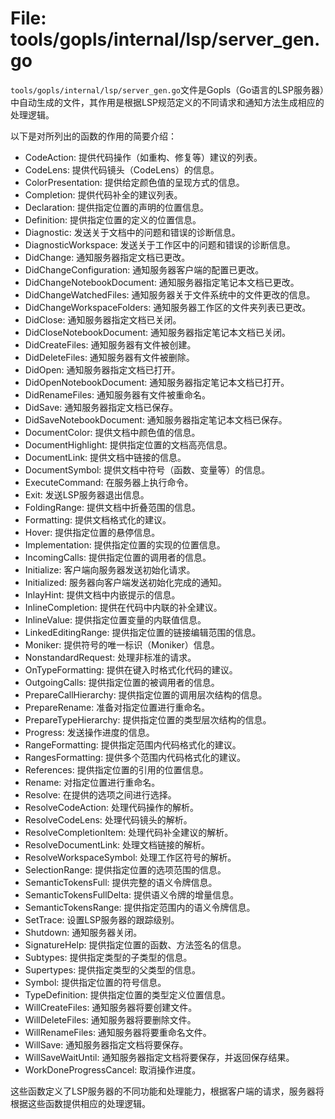 # File: tools/gopls/internal/lsp/server_gen.go

`tools/gopls/internal/lsp/server_gen.go`文件是Gopls（Go语言的LSP服务器）中自动生成的文件，其作用是根据LSP规范定义的不同请求和通知方法生成相应的处理逻辑。

以下是对所列出的函数的作用的简要介绍：

- CodeAction: 提供代码操作（如重构、修复等）建议的列表。
- CodeLens: 提供代码镜头（CodeLens）的信息。
- ColorPresentation: 提供给定颜色值的呈现方式的信息。
- Completion: 提供代码补全的建议列表。
- Declaration: 提供指定位置的声明的位置信息。
- Definition: 提供指定位置的定义的位置信息。
- Diagnostic: 发送关于文档中的问题和错误的诊断信息。
- DiagnosticWorkspace: 发送关于工作区中的问题和错误的诊断信息。
- DidChange: 通知服务器指定文档已更改。
- DidChangeConfiguration: 通知服务器客户端的配置已更改。
- DidChangeNotebookDocument: 通知服务器指定笔记本文档已更改。
- DidChangeWatchedFiles: 通知服务器关于文件系统中的文件更改的信息。
- DidChangeWorkspaceFolders: 通知服务器工作区的文件夹列表已更改。
- DidClose: 通知服务器指定文档已关闭。
- DidCloseNotebookDocument: 通知服务器指定笔记本文档已关闭。
- DidCreateFiles: 通知服务器有文件被创建。
- DidDeleteFiles: 通知服务器有文件被删除。
- DidOpen: 通知服务器指定文档已打开。
- DidOpenNotebookDocument: 通知服务器指定笔记本文档已打开。
- DidRenameFiles: 通知服务器有文件被重命名。
- DidSave: 通知服务器指定文档已保存。
- DidSaveNotebookDocument: 通知服务器指定笔记本文档已保存。
- DocumentColor: 提供文档中颜色值的信息。
- DocumentHighlight: 提供指定位置的文档高亮信息。
- DocumentLink: 提供文档中链接的信息。
- DocumentSymbol: 提供文档中符号（函数、变量等）的信息。
- ExecuteCommand: 在服务器上执行命令。
- Exit: 发送LSP服务器退出信息。
- FoldingRange: 提供文档中折叠范围的信息。
- Formatting: 提供文档格式化的建议。
- Hover: 提供指定位置的悬停信息。
- Implementation: 提供指定位置的实现的位置信息。
- IncomingCalls: 提供指定位置的调用者的信息。
- Initialize: 客户端向服务器发送初始化请求。
- Initialized: 服务器向客户端发送初始化完成的通知。
- InlayHint: 提供文档中内嵌提示的信息。
- InlineCompletion: 提供在代码中内联的补全建议。
- InlineValue: 提供指定位置变量的内联值信息。
- LinkedEditingRange: 提供指定位置的链接编辑范围的信息。
- Moniker: 提供符号的唯一标识（Moniker）信息。
- NonstandardRequest: 处理非标准的请求。
- OnTypeFormatting: 提供在键入时格式化代码的建议。
- OutgoingCalls: 提供指定位置的被调用者的信息。
- PrepareCallHierarchy: 提供指定位置的调用层次结构的信息。
- PrepareRename: 准备对指定位置进行重命名。
- PrepareTypeHierarchy: 提供指定位置的类型层次结构的信息。
- Progress: 发送操作进度的信息。
- RangeFormatting: 提供指定范围内代码格式化的建议。
- RangesFormatting: 提供多个范围内代码格式化的建议。
- References: 提供指定位置的引用的位置信息。
- Rename: 对指定位置进行重命名。
- Resolve: 在提供的选项之间进行选择。
- ResolveCodeAction: 处理代码操作的解析。
- ResolveCodeLens: 处理代码镜头的解析。
- ResolveCompletionItem: 处理代码补全建议的解析。
- ResolveDocumentLink: 处理文档链接的解析。
- ResolveWorkspaceSymbol: 处理工作区符号的解析。
- SelectionRange: 提供指定位置的选项范围的信息。
- SemanticTokensFull: 提供完整的语义令牌信息。
- SemanticTokensFullDelta: 提供语义令牌的增量信息。
- SemanticTokensRange: 提供指定范围内的语义令牌信息。
- SetTrace: 设置LSP服务器的跟踪级别。
- Shutdown: 通知服务器关闭。
- SignatureHelp: 提供指定位置的函数、方法签名的信息。
- Subtypes: 提供指定类型的子类型的信息。
- Supertypes: 提供指定类型的父类型的信息。
- Symbol: 提供指定位置的符号信息。
- TypeDefinition: 提供指定位置的类型定义位置信息。
- WillCreateFiles: 通知服务器将要创建文件。
- WillDeleteFiles: 通知服务器将要删除文件。
- WillRenameFiles: 通知服务器将要重命名文件。
- WillSave: 通知服务器指定文档将要保存。
- WillSaveWaitUntil: 通知服务器指定文档将要保存，并返回保存结果。
- WorkDoneProgressCancel: 取消操作进度。

这些函数定义了LSP服务器的不同功能和处理能力，根据客户端的请求，服务器将根据这些函数提供相应的处理逻辑。


